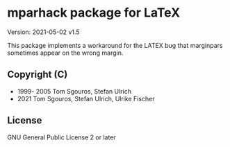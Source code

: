 # mparhack package for LaTeX

Version: 2021-05-02 v1.5

This package implements a workaround for the LATEX bug that marginpars
sometimes appear on the wrong margin.



## Copyright (C)
* 1999- 2005       Tom Sgouros, Stefan Ulrich
* 2021             Tom Sgouros, Stefan Ulrich, Ulrike Fischer

## License
GNU General Public License 2 or later
